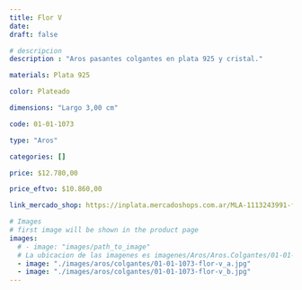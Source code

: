 ```yaml
---
title: Flor V
date: 
draft: false

# descripcion
description : "Aros pasantes colgantes en plata 925 y cristal."

materials: Plata 925

color: Plateado

dimensions: "Largo 3,00 cm"

code: 01-01-1073

type: "Aros"

categories: []

price: $12.780,00

price_eftvo: $10.860,00

link_mercado_shop: https://inplata.mercadoshops.com.ar/MLA-1113243991-flor-v-_JM

# Images
# first image will be shown in the product page
images:
  # - image: "images/path_to_image"
  # La ubicacion de las imagenes es imagenes/Aros/Aros.Colgantes/01-01-1073-flor-v
  - image: "./images/aros/colgantes/01-01-1073-flor-v_a.jpg"
  - image: "./images/aros/colgantes/01-01-1073-flor-v_b.jpg"
---
```

